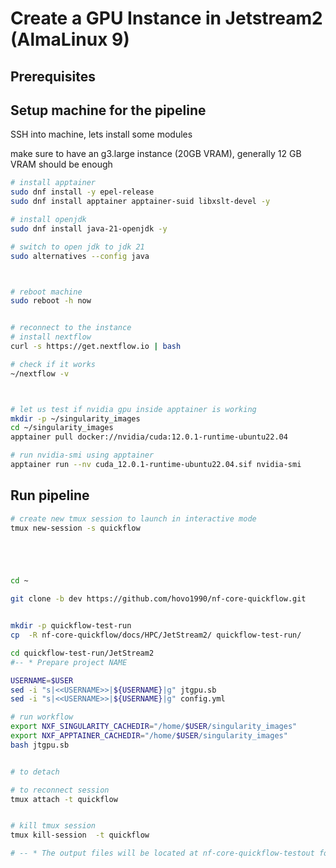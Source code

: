 # Create a GPU Instance in Jetstream2 (AlmaLinux 9)

## Prerequisites



## Setup machine for the pipeline

SSH into machine, lets install some modules


make sure to have an g3.large instance (20GB VRAM), generally 12 GB VRAM should be enough

```bash
# install apptainer
sudo dnf install -y epel-release
sudo dnf install apptainer apptainer-suid libxslt-devel -y

# install openjdk
sudo dnf install java-21-openjdk -y

# switch to open jdk to jdk 21
sudo alternatives --config java



# reboot machine
sudo reboot -h now


# reconnect to the instance
# install nextflow
curl -s https://get.nextflow.io | bash

# check if it works
~/nextflow -v



# let us test if nvidia gpu inside apptainer is working
mkdir -p ~/singularity_images
cd ~/singularity_images
apptainer pull docker://nvidia/cuda:12.0.1-runtime-ubuntu22.04

# run nvidia-smi using apptainer
apptainer run --nv cuda_12.0.1-runtime-ubuntu22.04.sif nvidia-smi
```

## Run pipeline


```bash
# create new tmux session to launch in interactive mode
tmux new-session -s quickflow





cd ~

git clone -b dev https://github.com/hovo1990/nf-core-quickflow.git


mkdir -p quickflow-test-run
cp  -R nf-core-quickflow/docs/HPC/JetStream2/ quickflow-test-run/

cd quickflow-test-run/JetStream2
#-- * Prepare project NAME

USERNAME=$USER
sed -i "s|<<USERNAME>>|${USERNAME}|g" jtgpu.sb
sed -i "s|<<USERNAME>>|${USERNAME}|g" config.yml

# run workflow
export NXF_SINGULARITY_CACHEDIR="/home/$USER/singularity_images"
export NXF_APPTAINER_CACHEDIR="/home/$USER/singularity_images"
bash jtgpu.sb


# to detach

# to reconnect session
tmux attach -t quickflow


# kill tmux session
tmux kill-session  -t quickflow

# -- * The output files will be located at nf-core-quickflow-testout folder accoring to config.yml

```
